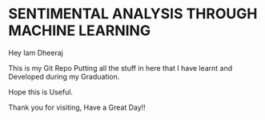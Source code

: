 # SENTIMENTAL ANALYSIS THROUGH MACHINE LEARNING
Hey Iam Dheeraj

This is my Git Repo
Putting all the stuff in here that I have learnt and Developed during my Graduation.

Hope this is Useful.

Thank you for visiting, Have a Great Day!!

